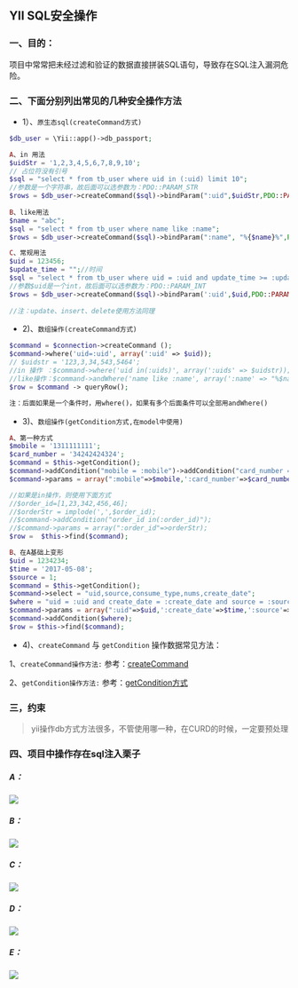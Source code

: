 ## YII SQL安全操作


### 一、目的：
项目中常常把未经过滤和验证的数据直接拼装SQL语句，导致存在SQL注入漏洞危险。



### 二、下面分别列出常见的几种安全操作方法

* 1）、`原生态sql(createCommand方式)` 
```php
$db_user = \Yii::app()->db_passport;

A、in 用法
$uidStr = '1,2,3,4,5,6,7,8,9,10';
// 占位符没有引号
$sql = "select * from tb_user where uid in (:uid) limit 10";
//参数是一个字符串，故后面可以选参数为：PDO::PARAM_STR
$rows = $db_user->createCommand($sql)->bindParam(":uid",$uidStr,PDO::PARAM_STR)->queryAll();
        
B、like用法
$name = "abc";
$sql = "select * from tb_user where name like :name";
$rows = $db_user->createCommand($sql)->bindParam(":name", "%{$name}%",PDO::PARAM_STR)->queryAll();

C、常规用法
$uid = 123456;
$update_time = "";//时间
$sql = "select * from tb_user where uid = :uid and update_time >= :update_time";
//参数$uid是一个int，故后面可以选参数为：PDO::PARAM_INT
$rows = $db_user->createCommand($sql)->bindParam(':uid',$uid,PDO::PARAM_INT)->bindParam(':update_time ', $update_time,PDO::PARAM_STR)->queryAll();
    
//注：update、insert、delete使用方法同理

```

* 2)、`数组操作(createCommand方式)`
```php
$command = $connection->createCommand ();
$command->where('uid=:uid', array(':uid' => $uid));
// $uidstr = '123,3,34,543,5464';
//in 操作 ：$command->where('uid in(:uids)', array(':uids' => $uidstr));
//like操作：$command->andWhere('name like :name', array(':name' => "%$name%"));
$row = $command -> queryRow();

注：后面如果是一个条件时，用where()，如果有多个后面条件可以全部用andWhere()
```

* 3)、`数组操作(getCondition方式,在model中使用)`
```php
A、第一种方式
$mobile = '1311111111';
$card_number = '34242424324';
$command = $this->getCondition();
$command->addCondition("mobile = :mobile")->addCondition("card_number = :card_number");
$command->params = array(":mobile"=>$mobile,':card_number'=>$card_number);

//如果是in操作，则使用下面方式
//$order_id=[1,23,342,456,46];
//$orderStr = implode(',',$order_id);
//$command->addCondition("order_id in(:order_id)");
//$command->params = array(":order_id"=>orderStr);
$row =  $this->find($command);

B、在A基础上变形
$uid = 1234234;
$time = '2017-05-08';
$source = 1;
$command = $this->getCondition();
$command->select = "uid,source,consume_type,nums,create_date";
$where = "uid = :uid and create_date = :create_date and source = :source ";		
$command->params = array(":uid"=>$uid,':create_date'=>$time,':source'=>$source);
$command->addCondition($where);
$row = $this->find($command);
```

* 4)、`createCommand` 与 `getCondition` 操作数据常见方法：

1、`createCommand操作方法:`
    参考：[createCommand](http://www.yiiframework.com/doc/api/1.1/CDbCommand)

2、`getCondition操作方法:`
    参考：[getCondition方式](http://www.yiiframework.com/doc/api/1.1/CDbConnection)
    
### 三，约束
> yii操作db方式方法很多，不管使用哪一种，在CURD的时候，一定要预处理

### 四、项目中操作存在sql注入栗子

#####  A：
![](http://img2.soyoung.com/upload/20170508/8/20170508213447571.png)

#####  B：
![](http://img2.soyoung.com/upload/20170508/2/20170508213638547.png)

#####  C：
![](http://img2.soyoung.com/upload/20170508/6/20170508213655919.png)

#####  D：
![](http://img2.soyoung.com/upload/20170508/2/20170508213709956.png)

#####  E：
![](http://img2.soyoung.com/upload/20170508/5/20170508213725461.png)




